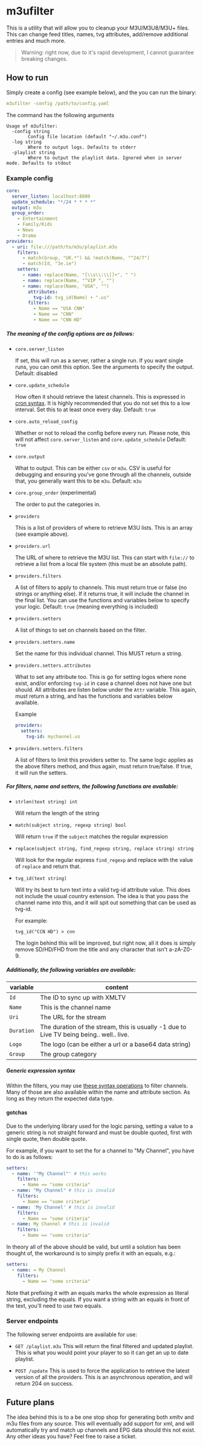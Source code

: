 # m3ufilter

This is a utility that will allow you to cleanup your M3U/M3U8/M3U+ files. This can change feed titles, names, tvg attributes, add/remove additional entries and much more.

> Warning: right now, due to it's rapid development, I cannot guarantee breaking changes.

## How to run
Simply create a config (see example below), and the you can run the binary:
```yaml
m3ufilter -config /path/to/config.yaml
```

The command has the following arguments
```
Usage of m3ufilter:
  -config string
        Config file location (default "~/.m3u.conf")
  -log string
        Where to output logs. Defaults to stderr
  -playlist string
        Where to output the playlist data. Ignored when in server mode. Defaults to stdout
```

### Example config
```yaml
core:
  server_listen: localhost:8080
  update_schedule: "*/24 * * * *"
  output: m3u
  group_order:
    - Entertainment
    - Family/Kids
    - News
    - Drama
providers:
  - uri: file:///path/to/m3u/playlist.m3u
    filters:
      - match(Group, "UK.*") && !match(Name, "^24/7")
      - match(Id, "3e.ie")
    setters:
      - name: replace(Name, "[\\s\\:\\|]+", " ")
      - name: replace(Name, "^VIP ", "")
      - name: replace(Name, "USA", "")
        attributes:
          tvg-id: tvg_id(Name) + ".us"
        filters:
          - Name == "USA CNN"
          - Name == "CNN"
          - Name == "CNN HD"
```

##### The meaning of the config options are as follows:
- `core.server_listen`

    If set, this will run as a server, rather a single run. If you want single runs, you can omit this option. See the arguments to specify the output.
    Default: disabled

- `core.update_schedule`

    How often it should retrieve the latest channels. This is expressed in [cron syntax](https://github.com/mileusna/crontab#crontab-syntax-). It is highly recommended that you do not set this to a low interval. Set this to at least once every day.
    Default: `true`

- `core.auto_reload_config`

    Whether or not to reload the config before every run. Please note, this will not affect `core.server_listen` and `core.update_schedule`
    Default: `true`

- `core.output`

    What to output. This can be either `csv` or `m3u`. CSV is useful for debugging and ensuring you've gone through all the channels, outside that, you generally want this to be `m3u`.
    Default: `m3u`

- `core.group_order` (experimental)

    The order to put the categories in.

- `providers`

    This is a list of providers of where to retrieve M3U lists. This is an array (see example above).

- `providers.url`

    The URL of where to retrieve the M3U list. This can start with `file://` to retrieve a list from a local file system (this must be an absolute path).

- `providers.filters`

    A list of filters to apply to channels. This must return true or false (no strings or anything else). If it returns true, it will include the channel in the final list.
    You can use the functions and variables below to specify your logic.
    Default: `true` (meaning everything is included)

- `providers.setters`

    A list of things to set on channels based on the filter.

- `providers.setters.name`

    Set the name for this individual channel. This MUST return a string.

- `providers.setters.attributes`

    What to set any attribute too. This is go for setting logos where none exist, and/or enforcing `tvg-id` in case a channel does not have one but should. All attributes are listen below under the `Attr` variable. This again, must return a string, and has the functions and variables below available.

    Example
    ```yaml
    providers:
      setters:
        tvg-id: mychannel.us
    ```

- `providers.setters.filters`

    A list of filters to limit this providers setter to. The same logic applies as the above filters method, and thus again, must return true/false. If true, it will run the setters.

##### For filters, name and setters, the following functions are available:

- `strlen(text string) int`

    Will return the length of the string
- `match(subject string, regexp string) bool`

    Will return `true` if the `subject` matches the regular expression
- `replace(subject string, find_regexp string, replace string) string`

    Will look for the regular express `find_regexp` and replace with the value of `replace` and return that.
- `tvg_id(text string)`

    Will try its best to turn text into a valid tvg-id attribute value. This does not include the usual country extension. The idea is that you pass the channel name into this, and it will spit out something that can be used as tvg-id.

    For example:
    ```
    tvg_id("CCN HD") > cnn
    ```

    The login behind this will be improved, but right now, all it does is simply remove SD/HD/FHD from the title and any character that isn't a-zA-Z0-9.

##### Additionally, the following variables are available:

|variable|content|
|--------|-------|
|`Id`|The ID to sync up with XMLTV|
|`Name`|This is the channel name|
|`Uri`|The URL for the stream|
|`Duration`|The duration of the stream, this is usually -1 due to Live TV being being.. well.. live.|
|`Logo`|The logo (can be either a url or a base64 data string)|
|`Group`|The group category|

##### Generic expression syntax

Within the filters, you may use [these syntax operations](https://github.com/maja42/goval#operators) to filter channels. Many of those are also available within the name and attribute section. As long as they return the expected data type.

#### gotchas
Due to the underlying library used for the logic parsing, setting a value to a generic string is not straight forward and must be double quoted, first with single quote, then double quote.

For example, if you want to set the for a channel to "My Channel", you have to do is as follows:
```yaml
setters:
  - name: '"My Channel"' # this works
    filters:
      - Name == "some criteria"
  - name: "My Channel" # this is invalid
    filters:
      - Name == "some criteria"
  - name: 'My Channel' # this is invalid
    filters:
      - Name == "some criteria"
  - name: My Channel # this is invalid
    filters:
      - Name == "some criteria"
```

In theory all of the above should be valid, but until a solution has been thought of, the workaround is to simply prefix it with an equals, e.g.:
```yaml
setters:
  - name: = My Channel
    filters:
      - Name == "some criteria"
```

Note that prefixing it with an equals marks the whole expression as literal string, excluding the equals. If you want a string with an equals in front of the text, you'll need to use two equals.

### Server endpoints
The following server endpoints are available for use:

- `GET /playlist.m3u`
  This will return the final filtered and updated playlist. This is what you would point your player to so it can get an up to date playlist.

- `POST /update`
  This is used to force the application to retrieve the latest version of all the providers. This is an asynchronous operation, and will return 204 on success.

## Future plans
The idea behind this is to a be one stop shop for generating both xmltv and m3u files from any source.
This will eventually add support for xml, and will automatically try and match up channels and EPG data should this not exist.
Any other ideas you have? Feel free to raise a ticket.
